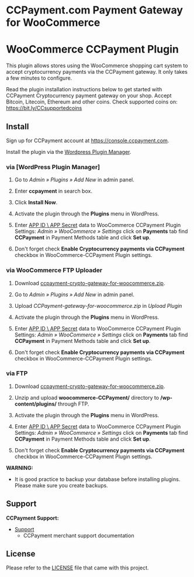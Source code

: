 CCPayment.com Payment Gateway for WooCommerce
=====================================================

# WooCommerce CCPayment Plugin

This plugin allows stores using the WooCommerce shopping cart system to accept cryptocurrency payments via the CCPayment gateway. It only takes a few minutes to configure.

Read the plugin installation instructions below to get started with CCPayment Cryptocurrency payment gateway on your shop.
Accept Bitcoin, Litecoin, Ethereum and other coins.
Check supported coins on: <https://bit.ly/CCsupportedcoins>

## Install

Sign up for CCPayment account at <https://console.ccpayment.com>.

Install the plugin via the [Wordpress Plugin Manager](https://wordpress.org/plugins/).

### via [WordPress Plugin Manager]

1. Go to *Admin » Plugins » Add New* in admin panel.

2. Enter **ccpayment** in search box.

3. Click **Install Now**.

4. Activate the plugin through the **Plugins** menu in WordPress.

5. Enter [APP ID \ APP Secret](https://ccpayment.com/api/doc#credentials) data to WooCommerce CCPayment Plugin Settings: *Admin » WooCommerce » Settings* click on **Payments** tab find **CCPayment** in Payment Methods table and click **Set up**.

6. Don't forget check **Enable Cryptocurrency payments via CCPayment** checkbox in WooCommerce-CCPayment Plugin settings.

### via WooCommerce FTP Uploader

1. Download [ccpayment-crypto-gateway-for-woocommerce.zip](https://github.com/cctip/woocommerce-gateway-ccpayment/releases).

2. Go to *Admin » Plugins » Add New* in admin panel.

3. Upload *CCPayment-gateway-for-woocommerce.zip* in *Upload Plugin*

4. Activate the plugin through the **Plugins** menu in WordPress.

5. Enter [APP ID \ APP Secret](https://ccpayment.com/api/doc#credentials)  data to WooCommerce CCPayment Plugin Settings: *Admin » WooCommerce » Settings* click on **Payments** tab find **CCPayment** in Payment Methods table and click **Set up**.

6. Don't forget check **Enable Cryptocurrency payments via CCPayment** checkbox in WooCommerce-CCPayment Plugin settings.

### via FTP

1. Download [ccpayment-crypto-gateway-for-woocommerce.zip](https://github.com/cctip/woocommerce-gateway-ccpayment/releases).

2. Unzip and upload **woocommerce-CCPayment/** directory to **/wp-content/plugins/** through FTP.

3. Activate the plugin through the **Plugins** menu in WordPress.

4. Enter [APP ID \ APP Secret](https://ccpayment.com/api/doc#credentials)  data to WooCommerce CCPayment Plugin Settings: *Admin » WooCommerce » Settings* click on **Payments** tab find **CCPayment** in Payment Methods table and click **Set up**.

5. Don't forget check **Enable Cryptocurrency payments via CCPayment** checkbox in WooCommerce-CCPayment Plugin settings.


**WARNING:**
* It is good practice to backup your database before installing plugins. Please make sure you create backups.

## Support

**CCPayment Support:**

* [Support](https://ccpayment.com/api/doc/?en)
  * CCPayment merchant support documentation

## License

Please refer to the [LICENSE](https://github.com/cctip/woocommerce-gateway-ccpayment/blob/master/LICENSE) file that came with this project.